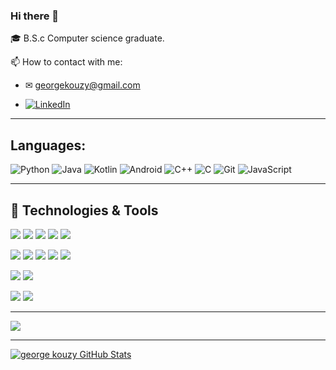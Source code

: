 ### Hi there 👋

🎓  B.S.c Computer science graduate.

📫 How to contact with me: 

   * ✉ georgekouzy@gmail.com
 
   * <a href="https://www.linkedin.com/in/george-kouzy-5169021b9/" title="Linkedin"><img alt="LinkedIn" src="https://img.shields.io/badge/linkedin%20-%230077B5.svg?&style=for-the-    badge&logo=linkedin&logoColor=white"/></a>

-------------------------------------------------------------------------------------

## Languages:


<img alt="Python" src="https://img.shields.io/badge/python%20-%2314354C.svg?&style=for-the-badge&logo=python&logoColor=white"/> <img alt="Java" src="https://img.shields.io/badge/java-%23ED8B00.svg?&style=for-the-badge&logo=java&logoColor=white"/> <img alt="Kotlin" src="https://img.shields.io/badge/kotlin-%23ED8B00.svg?&style=for-the-badge&logo=kotlin&logoColor=blue"/> <img alt="Android" src="https://img.shields.io/badge/Android-3DDC84?style=for-the-badge&logo=android&logoColor=white" /> <img alt="C++" src="https://img.shields.io/badge/c++%20-%2300599C.svg?&style=for-the-badge&logo=c%2B%2B&ogoColor=white"/> <img alt="C" src="https://img.shields.io/badge/c%20-%2300599C.svg?&style=for-the-badge&logo=c&logoColor=white"/> <img alt="Git" src="https://img.shields.io/badge/git%20-%23F05033.svg?&style=for-the-badge&logo=git&logoColor=white"/>
<img alt="JavaScript" src="https://img.shields.io/badge/JS%20-%23F05033.svg?&style=for-the-badge&logo=JavaScript&logoColor=white"/>

-------------------------------------------------------------------------------------


## 🔧 Technologies & Tools
![](https://img.shields.io/badge/Tools-MySQL-informational?style=flat&logo=postgresql&logoColor=white&color=2bbc8a)
![](https://img.shields.io/badge/Tools-MongoDB-informational?style=flat&logo=postgresql&logoColor=white&color=2bbc8a)
![](https://img.shields.io/badge/Tools-Redis-informational?style=flat&logo=postgresql&logoColor=white&color=2bbc8a)
![](https://img.shields.io/badge/Tools-FireBase-informational?style=flat&logo=postgresql&logoColor=white&color=2bbc8a)
![](https://img.shields.io/badge/Tools-Docker-informational?style=flat&logo=docker&logoColor=white&color=2bbc8a)

![](https://img.shields.io/badge/OS-Linux-informational?style=flat&logo=linux&logoColor=white&color=2bbc8a)
![](https://img.shields.io/badge/Editor-IntelliJ_IDEA-informational?style=flat&logo=intellij-idea&logoColor=white&color=2bbc8a)
![](https://img.shields.io/badge/Editor-Android-studio-informational?style=flat&logo=intellij-idea&logoColor=white&color=2bbc8a)
![](https://img.shields.io/badge/Editor-Visual-studio-code-informational?style=flat&logo=intellij-idea&logoColor=white&color=2bbc8a)
![](https://img.shields.io/badge/Editor-Eclipse-informational?style=flat&logo=intellij-idea&logoColor=white&color=2bbc8a)

![](https://img.shields.io/badge/Tools-TensorFlow-informational?style=flat&logo=TensorFlow&logoColor=white&color=2bbc8a)
![](https://img.shields.io/badge/Tools-DeepLearning-informational?style=flat&logo=Deep&logoColor=white&color=2bbc8a)




![](https://komarev.com/ghpvc/?username=georgekouzi&style=flat-square)
![](https://hit.yhype.me/github/profile?user_id=57878915)

-------------------------------------------------------------------------------------

<a href="https://github.com/georgekouzi">
  <img align="center" src="https://github-readme-stats.vercel.app/api/top-langs/?username=georgekouzi&hide=html,text&title_color=ffffff&text_color=c9cacc&icon_color=2bbc8a&bg_color=1d1f21&langs_count=8" />
</a>

-------------------------------------------------------------------------------------

<a href="https://github.com/georgekouzi">
  <img align="center" src="https://github-readme-stats.vercel.app/api?username=georgekouzi&show_icons=true&line_height=27&count_private=true&title_color=ffffff&text_color=c9cacc&icon_color=2bbc8a&bg_color=1d1f21" alt="george kouzy GitHub Stats" />
</a>

